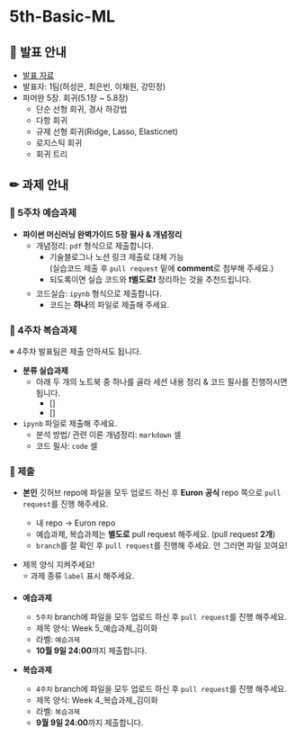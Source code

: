 # 5th-Basic-ML

## 📢 발표 안내
- [발표 자료]()
- 발표자: 1팀(허성은, 최은빈, 이채원, 강민정)
- 파머완 5장. 회귀(5.1장 ~ 5.8장)
  - 단순 선형 회귀, 경사 하강법
  - 다항 회귀
  - 규제 선형 회귀(Ridge, Lasso, Elasticnet)
  - 로지스틱 회귀
  - 회귀 트리

## ✏ 과제 안내
### 📍 5주차 예습과제
- **파이썬 머신러닝 완벽가이드 5장 필사 & 개념정리**  
  - 개념정리: ```pdf``` 형식으로 제출합니다.
    - 기술블로그나 노션 링크 제출로 대체 가능  
      (실습코드 제출 후 ```pull request``` 밑에 **comment**로 첨부해 주세요.)
    - 되도록이면 실습 코드와 **❗별도로❗** 정리하는 것을 추천드립니다.
  - 코드실습: ```ipynb``` 형식으로 제출합니다.
    - 코드는 **하나**의 파일로 제출해 주세요.

### 📍 4주차 복습과제
※ 4주차 발표팀은 제출 안하셔도 됩니다.
- **분류 실습과제**  
  - 아래 두 개의 노트북 중 하나를 골라 세션 내용 정리 & 코드 필사를 진행하시면 됩니다.
    - []
    - []
- ```ipynb``` 파일로 제출해 주세요.
  - 분석 방법/ 관련 이론 개념정리: ```markdown``` 셀
  - 코드 필사: ```code``` 셀

### 📍 제출
- **본인** 깃허브 repo에 파일을 모두 업로드 하신 후 **Euron 공식** repo 쪽으로 ```pull request```를 진행 해주세요.
  - 내 repo -> Euron repo
  - 예습과제, 복습과제는 **별도로** pull request 해주세요. (pull request **2개**)
  - ```branch```를 잘 확인 후 ```pull request```를 진행해 주세요. 안 그러면 파일 꼬여요!
- 제목 양식 지켜주세요!  
⭐ 과제 종류 ```label``` 표시 해주세요.

- **예습과제**
  - ```5주차``` branch에 파일을 모두 업로드 하신 후 ```pull request```를 진행 해주세요.
  - 제목 양식: Week 5_예습과제_김이화
  - 라벨: ```예습과제```
  - **10월 9일 24:00**까지 제출합니다.
  
- **복습과제**
  - ```4주차``` branch에 파일을 모두 업로드 하신 후 ```pull request```를 진행 해주세요.
  - 제목 양식: Week 4_복습과제_김이화
  - 라벨: ```복습과제```
  - **9월 9일 24:00**까지 제출합니다.
